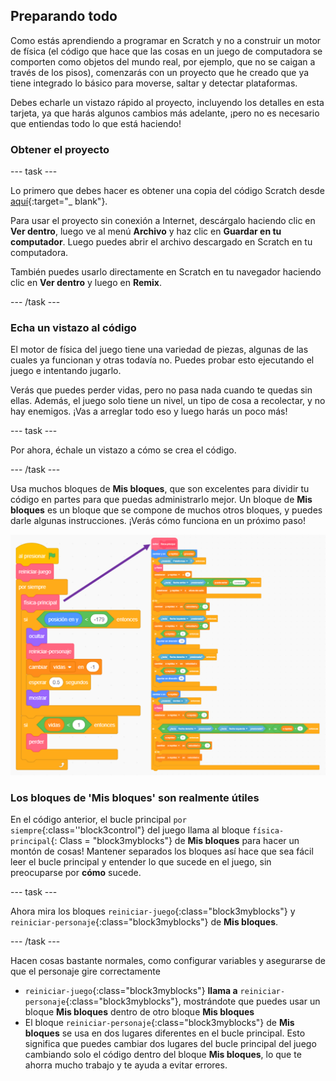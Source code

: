 ## Preparando todo

Como estás aprendiendo a programar en Scratch y no a construir un motor de física (el código que hace que las cosas en un juego de computadora se comporten como objetos del mundo real, por ejemplo, que no se caigan a través de los pisos), comenzarás con un proyecto que he creado que ya tiene integrado lo básico para moverse, saltar y detectar plataformas.

Debes echarle un vistazo rápido al proyecto, incluyendo los detalles en esta tarjeta, ya que harás algunos cambios más adelante, ¡pero no es necesario que entiendas todo lo que está haciendo!

### Obtener el proyecto

\--- task \---

Lo primero que debes hacer es obtener una copia del código Scratch desde [aquí](https://scratch.mit.edu/projects/454114430){:target="_ blank"}.

Para usar el proyecto sin conexión a Internet, descárgalo haciendo clic en **Ver dentro**, luego ve al menú **Archivo** y haz clic en **Guardar en tu computador**. Luego puedes abrir el archivo descargado en Scratch en tu computadora.

También puedes usarlo directamente en Scratch en tu navegador haciendo clic en **Ver dentro** y luego en **Remix**.

\--- /task \---

### Echa un vistazo al código

El motor de física del juego tiene una variedad de piezas, algunas de las cuales ya funcionan y otras todavía no. Puedes probar esto ejecutando el juego e intentando jugarlo.

Verás que puedes perder vidas, pero no pasa nada cuando te quedas sin ellas. Además, el juego solo tiene un nivel, un tipo de cosa a recolectar, y no hay enemigos. ¡Vas a arreglar todo eso y luego harás un poco más!

\--- task \---

Por ahora, échale un vistazo a cómo se crea el código.

\--- /task \---

Usa muchos bloques de **Mis bloques**, que son excelentes para dividir tu código en partes para que puedas administrarlo mejor. Un bloque de **Mis bloques** es un bloque que se compone de muchos otros bloques, y puedes darle algunas instrucciones. ¡Verás cómo funciona en un próximo paso!

![](images/setup2and3.png)

### Los bloques de 'Mis bloques' son realmente útiles

En el código anterior, el bucle principal `por siempre`{:class=''block3control"} del juego llama al bloque `física-principal`{: Class = "block3myblocks"} de **Mis bloques** para hacer un montón de cosas! Mantener separados los bloques así hace que sea fácil leer el bucle principal y entender lo que sucede en el juego, sin preocuparse por **cómo** sucede.

\--- task \---

Ahora mira los bloques `reiniciar-juego`{:class="block3myblocks"} y `reiniciar-personaje`{:class="block3myblocks"} de **Mis bloques**.

\--- /task \---

Hacen cosas bastante normales, como configurar variables y asegurarse de que el personaje gire correctamente

- `reiniciar-juego`{:class="block3myblocks"} **llama a** `reiniciar-personaje`{:class="block3myblocks"}, mostrándote que puedes usar un bloque **Mis bloques** dentro de otro bloque **Mis bloques**
- El bloque `reiniciar-personaje`{:class="block3myblocks"} de **Mis bloques** se usa en dos lugares diferentes en el bucle principal. Esto significa que puedes cambiar dos lugares del bucle principal del juego cambiando solo el código dentro del bloque **Mis bloques**, lo que te ahorra mucho trabajo y te ayuda a evitar errores.